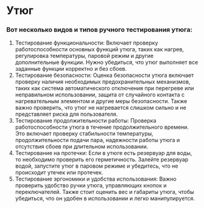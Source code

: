 # Утюг
### Вот несколько видов и типов ручного тестирования утюга:
1. Тестирование функциональности: Включает проверку работоспособности основных функций утюга, таких как нагрев, регулировка температуры, паровой режим и другие дополнительные функции. Нужно убедиться, что утюг выполняет все заданные функции корректно и без сбоев. 
2. Тестирование безопасности: Оценка безопасности утюга включает проверку наличия необходимых предохранительных механизмов, таких как система автоматического отключения при перегреве или неправильном использовании, защита от случайного контакта с нагревательным элементом и другие меры безопасности. Также важно проверить, что утюг не нагревается слишком сильно и не представляет риска для пользователя.
3. Тестирование продолжительности работы: Проверка работоспособности утюга в течение продолжительного времени. Это включает проверку стабильности температуры, продолжительности подачи пара, надежности работы утюга и отсутствия сбоев при длительном использовании.
4. Тестирование на протечки: Если в утюге есть резервуар для воды, то необходимо проверить его герметичность. Залейте резервуар водой, запустите утюг в паровом режиме и убедитесь, что не происходит утечек или протечек.
5. Тестирование эргономики и удобства использования: Важно проверить удобство ручки утюга, управляющих кнопок и переключателей. Также стоит оценить вес и габариты утюга, чтобы убедиться, что он удобен в использовании и легко манипулируется.

